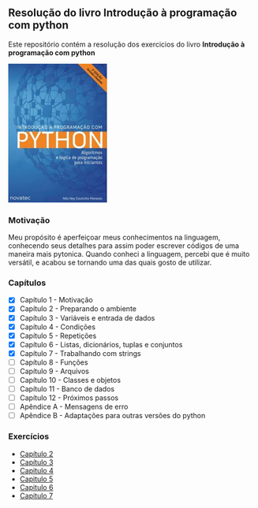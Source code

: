 ## Resolução do livro Introdução à programação com python

Este repositório contém a resolução dos exercicios do livro **Introdução à programação com python**

![Livro introdução à programação com python.](/images/INTRODUCAO-PROGRAMACAO-PYTHON.jpg "Nilo Ney Coutinho Menezes")

### Motivação

Meu propósito é aperfeiçoar meus conhecimentos na linguagem, conhecendo seus detalhes para assim poder escrever códigos de uma maneira mais pytonica. Quando conheci a linguagem, percebi que é muito versátil, e acabou se tornando uma das quais gosto de utilizar.

### Capítulos

- [x] Capítulo 1 - Motivação
- [x] Capítulo 2 - Preparando o ambiente
- [x] Capítulo 3 - Variáveis e entrada de dados
- [x] Capítulo 4 - Condições
- [x] Capítulo 5 - Repetições
- [x] Capítulo 6 - Listas, dicionários, tuplas e conjuntos
- [x] Capítulo 7 - Trabalhando com strings
- [ ] Capítulo 8 - Funções
- [ ] Capítulo 9 - Arquivos
- [ ] Capítulo 10 - Classes e objetos
- [ ] Capítulo 11 - Banco de dados
- [ ] Capítulo 12 - Próximos passos
- [ ] Apêndice A - Mensagens de erro
- [ ] Apêndice B - Adaptações para outras versões do python

### Exercícios

- [Capítulo 2](https://github.com/RafaelSouza-13/introducao-a-programacao-com-python/tree/main/capitulo-2)
- [Capítulo 3](https://github.com/RafaelSouza-13/introducao-a-programacao-com-python/tree/main/capitulo-3)
- [Capitulo 4](https://github.com/RafaelSouza-13/introducao-a-programacao-com-python/tree/main/capitulo-4)
- [Capitulo 5](https://github.com/RafaelSouza-13/introducao-a-programacao-com-python/tree/main/capitulo-5)
- [Capitulo 6](https://github.com/RafaelSouza-13/introducao-a-programacao-com-python/tree/main/capitulo-6)
- [Capitulo 7](https://github.com/RafaelSouza-13/introducao-a-programacao-com-python/tree/main/capitulo-7)
